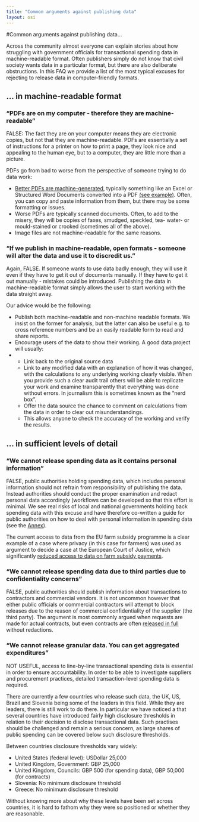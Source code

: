 ```yaml
---
title: "Common arguments against publishing data"
layout: osi
---
```


#Common arguments against publishing data...

Across the community almost everyone can explain stories about how struggling with government officials for transactional spending data in machine-readable format. Often publishers simply do not know that civil society wants data in a particular format, but there are also deliberate obstructions. In this FAQ we provide a list of the most typical excuses for rejecting to release data in computer-friendly formats. 

## ... in machine-readable format

### “PDFs are on my computer - therefore they are machine-readable” 

FALSE: The fact they are on your computer means they are electronic copies, but not that they are machine-readable. PDFs are essentially a set of instructions for a printer on how to print a page, they look nice and appealing to the human eye, but to a computer, they are little more than a picture. 

PDFs go from bad to worse from the perspective of someone trying to do data work: 

* [Better PDFs are machine-generated](https://www.gov.uk/service-manual/design-and-content/resources/creating-accessible-PDFs.html), typically something like an Excel or Structured Word Documents converted into a PDF [(see example)](https://docs.google.com/a/okfn.org/file/d/1En9UbXiVwinRiMPf6gwL7LY-1rClPdEoM_aj75FWNgm5qLbIa42fg6y81YFv/edit). Often, you can copy and paste information from them, but there may be some formatting or issues. 
* Worse PDFs are typically scanned documents. Often, to add to the misery, they will be copies of faxes, smudged, speckled, tea- water- or mould-stained or crooked (sometimes all of the above). 
* Image files are not machine-readable for the same reasons. 

### “If we publish in machine-readable, open formats - someone will alter the data and use it to discredit us.” 

Again, FALSE. If someone wants to use data badly enough, they will use it even if they have to get it out of documents manually. If they have to get it out manually - mistakes could be introduced. Publishing the data in machine-readable format simply allows the user to start working with the data straight away.

Our advice would be the following: 
<ul>
<li>Publish both machine-readable and non-machine readable formats. We insist on the former for analysis, but the latter can also be useful e.g. to cross reference numbers and be an easily readable form to read and share reports. </li>
<li>Encourage users of the data to show their working. A good data project will usually:<li>
	<ul>
		<li>Link back to the original source data </li>
		<li>Link to any modified data with an explanation of how it was changed, with the calculations to any underlying working clearly visible. When you provide such a clear audit trail others will be able to replicate your work and examine transparently that everything was done without errors. In journalism this is sometimes known as the “nerd box”. </li>
		<li>Offer the data source the chance to comment on calculations from the data in order to clear out misunderstandings.</li>
		<li>This allows anyone to check the accuracy of the working and verify the results.</li>
	</ul>
</ul>

## ... in sufficient levels of detail

### “We cannot release spending data as it contains personal information”

FALSE, public authorities holding spending data, which includes personal information should not refrain from responsibility of publishing the data. Instead authorities should conduct the proper examination and redact personal data accordingly (workflows can be developed so that this effort is minimal. We see real risks of local and national governments holding back spending data with this excuse and have therefore co-written a guide for public authorities on how to deal with personal information in spending data (see the <a href="privacyguide.html">Annex</a>).

The current access to data from the EU farm subsidy programme is a clear example of a case where privacy (in this case for farmers) was used as argument to decide a case at the European Court of Justice, which significantly [reduced access to data on farm subsidy payments](http://farmsubsidy.org/news/features/2012-data-harvest/). 

### “We cannot release spending data due to third parties due to confidentiality concerns”

FALSE, public authorities should publish information about transactions to contractors and commercial vendors. It is not uncommon however that either public officials or commercial contractors will attempt to block releases due to the reason of commercial confidentiality of the supplier (the third party). The argument is most commonly argued when requests are made for actual contracts, but even contracts are often [released in full](http://www.asktheeu.org/en/request/292/response/805/attach/2/Signed%20Framework%20Agreement%20with%20Eurocontrol.PDF.pdf) without redactions. 

### “We cannot release granular data. You can get aggregated expenditures”
NOT USEFUL, access to line-by-line transactional spending data is essential in order to ensure accountability. In order to be able to investigate suppliers and procurement practices, detailed transaction-level spending data is required.

There are currently a few countries who release such data, the UK, US, Brazil and Slovenia being some of the leaders in this field. While they are leaders, there is still work to do there. In particular we have noticed a that several countries have introduced fairly high disclosure thresholds in relation to their decision to disclose transactional data. Such practises should be challenged and remain a serious concern, as large shares of public spending can be covered below such disclosure thresholds.

Between countries disclosure thresholds vary widely:
- United States (federal level): USDollar 25,000
- United Kingdom, Government: GBP 25,000
- United Kingdom, Councils: GBP 500 (for spending data), GBP 50,000 (for contracts)
- Slovenia: No minimum disclosure threshold
- Greece: No minimum disclosure threshold

Without knowing more about why these levels have been set across countries, it is hard to fathom why they were so positioned or whether they are reasonable. 
